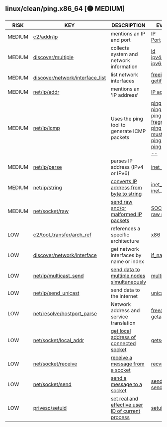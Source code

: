 ## linux/clean/ping.x86_64 [🟡 MEDIUM]

| RISK | KEY | DESCRIPTION | EVIDENCE |
|--|--|--|--|
| MEDIUM | [c2/addr/ip](https://github.com/chainguard-dev/malcontent/blob/main/rules/c2/addr/ip.yara#ip_port_mention) | mentions an IP and port | [IP](https://github.com/search?q=IP&type=code)<br>[Port](https://github.com/search?q=Port&type=code) |
| MEDIUM | [discover/multiple](https://github.com/chainguard-dev/malcontent/blob/main/rules/discover/multiple.yara#sys_net_recon) | collects system and network information | [id](https://github.com/search?q=id&type=code)<br>[ipv4=addr](https://github.com/search?q=ipv4%3Daddr&type=code)<br>[ipv6=addr](https://github.com/search?q=ipv6%3Daddr&type=code) |
| MEDIUM | [discover/network/interface_list](https://github.com/chainguard-dev/malcontent/blob/main/rules/discover/network/interface-list.yara#bsd_ifaddrs) | list network interfaces | [freeifaddrs](https://github.com/search?q=freeifaddrs&type=code)<br>[getifaddrs](https://github.com/search?q=getifaddrs&type=code) |
| MEDIUM | [net/ip/addr](https://github.com/chainguard-dev/malcontent/blob/main/rules/net/ip/addr.yara#ip_addr) | mentions an 'IP address' | [IP address](https://github.com/search?q=IP+address&type=code) |
| MEDIUM | [net/ip/icmp](https://github.com/chainguard-dev/malcontent/blob/main/rules/net/ip/icmp.yara#ping) | Uses the ping tool to generate ICMP packets | [ping -6 -N](https://github.com/search?q=ping+-6+-N&type=code)<br>[ping broadcast](https://github.com/search?q=ping+broadcast&type=code)<br>[ping does not fragment](https://github.com/search?q=ping+does+not+fragment&type=code)<br>[ping for user must be](https://github.com/search?q=ping+for+user+must+be&type=code)<br>[ping session](https://github.com/search?q=ping+session&type=code)<br>[ping statistics --](https://github.com/search?q=ping+statistics+--&type=code) |
| MEDIUM | [net/ip/parse](https://github.com/chainguard-dev/malcontent/blob/main/rules/net/ip/ip-parse.yara#inet_pton) | parses IP address (IPv4 or IPv6) | [inet_pton](https://github.com/search?q=inet_pton&type=code) |
| MEDIUM | [net/ip/string](https://github.com/chainguard-dev/malcontent/blob/main/rules/net/ip/ip-string.yara#inet_ntoa) | [converts IP address from byte to string](https://linux.die.net/man/3/inet_ntoa) | [inet_ntoa](https://github.com/search?q=inet_ntoa&type=code)<br>[inet_ntop](https://github.com/search?q=inet_ntop&type=code) |
| MEDIUM | [net/socket/raw](https://github.com/chainguard-dev/malcontent/blob/main/rules/net/socket/raw.yara#raw_sockets) | [send raw and/or malformed IP packets](https://man7.org/linux/man-pages/man7/raw.7.html) | [SOCK_RAW](https://github.com/search?q=SOCK_RAW&type=code)<br>[raw socket](https://github.com/search?q=raw+socket&type=code) |
| LOW | [c2/tool_transfer/arch_ref](https://github.com/chainguard-dev/malcontent/blob/main/rules/c2/tool_transfer/arch_ref.yara#arch_ref) | references a specific architecture | [x86](https://github.com/search?q=x86&type=code) |
| LOW | [discover/network/interface](https://github.com/chainguard-dev/malcontent/blob/main/rules/discover/network/interface.yara#bsd_if) | get network interfaces by name or index | [if_nametoindex](https://github.com/search?q=if_nametoindex&type=code) |
| LOW | [net/ip/multicast_send](https://github.com/chainguard-dev/malcontent/blob/main/rules/net/ip/ip-multicast-send.yara#multicast) | [send data to multiple nodes simultaneously](https://en.wikipedia.org/wiki/IP_multicast) | [multicast](https://github.com/search?q=multicast&type=code) |
| LOW | [net/ip/send_unicast](https://github.com/chainguard-dev/malcontent/blob/main/rules/net/ip/ip-send-unicast.yara#unicast) | send data to the internet | [unicast](https://github.com/search?q=unicast&type=code) |
| LOW | [net/resolve/hostport_parse](https://github.com/chainguard-dev/malcontent/blob/main/rules/net/resolve/hostport-parse.yara#getaddrinfo) | Network address and service translation | [freeaddrinfo](https://github.com/search?q=freeaddrinfo&type=code)<br>[getaddrinfo](https://github.com/search?q=getaddrinfo&type=code) |
| LOW | [net/socket/local_addr](https://github.com/chainguard-dev/malcontent/blob/main/rules/net/socket/socket-local_addr.yara#getsockname) | [get local address of connected socket](https://man7.org/linux/man-pages/man2/getsockname.2.html) | [getsockname](https://github.com/search?q=getsockname&type=code) |
| LOW | [net/socket/receive](https://github.com/chainguard-dev/malcontent/blob/main/rules/net/socket/socket-receive.yara#recvmsg) | [receive a message from a socket](https://linux.die.net/man/2/recvmsg) | [recvmsg](https://github.com/search?q=recvmsg&type=code) |
| LOW | [net/socket/send](https://github.com/chainguard-dev/malcontent/blob/main/rules/net/socket/socket-send.yara#sendmsg) | [send a message to a socket](https://linux.die.net/man/2/sendmsg) | [sendmsg](https://github.com/search?q=sendmsg&type=code)<br>[sendto](https://github.com/search?q=sendto&type=code) |
| LOW | [privesc/setuid](https://github.com/chainguard-dev/malcontent/blob/main/rules/privesc/setuid.yara#setuid) | [set real and effective user ID of current process](https://man7.org/linux/man-pages/man2/setuid.2.html) | [setuid](https://github.com/search?q=setuid&type=code) |

